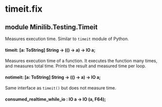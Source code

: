 # timeit.fix

## module Minilib.Testing.Timeit

Measures execution time. Similar to `timeit` module of Python.

#### timeit: [a: ToString] String -> (() -> a) -> IO a;

Measures execution time of a function.
It executes the function many times, and measures total time.
Prints the result and measured time per loop.

#### notimeit: [a: ToString] String -> (() -> a) -> IO a;

Same interface as `timeit()` but does not measure time.

#### consumed_realtime_while_io : IO a -> IO (a, F64);

